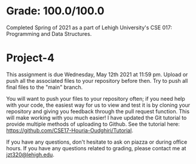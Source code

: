 # Grade: 100.0/100.0
Completed Spring of 2021 as a part of Lehigh University's CSE 017: Programming and Data Structures. 

# Project-4

This assignment is due Wednesday, May 12th 2021 at 11:59 pm. Upload or push all the associated files to your repository before then. Try to push all final files to the "main" branch.

You will want to push your files to your repository often; if you need help with your code, the easiest way for us to view and test it is by cloning your repository and giving you feedback through the pull request function. This will make working with you much easier! I have updated the Git tutorial to provide multiple methods of uploading to Github. See the tutorial here: https://github.com/CSE17-Houria-Oudghiri/Tutorial.

If you have any questions, don't hesitate to ask on piazza or during office hours. If you have any questions related to grading, please contact me at jzt320@lehigh.edu.
